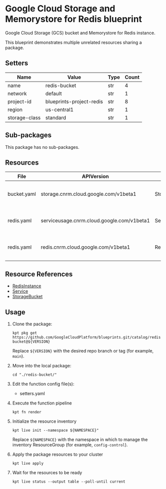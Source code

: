 <!-- BEGINNING OF PRE-COMMIT-BLUEPRINT DOCS HOOK:TITLE -->
# Google Cloud Storage and Memorystore for Redis blueprint



<!-- END OF PRE-COMMIT-BLUEPRINT DOCS HOOK:TITLE -->
<!-- BEGINNING OF PRE-COMMIT-BLUEPRINT DOCS HOOK:BODY -->
Google Cloud Storage (GCS) bucket and Memorystore for Redis instance.

This blueprint demonstrates multiple unrelated resources sharing a package.

## Setters

|     Name      |          Value           | Type | Count |
|---------------|--------------------------|------|-------|
| name          | redis-bucket             | str  |     4 |
| network       | default                  | str  |     1 |
| project-id    | blueprints-project-redis | str  |     8 |
| region        | us-central1              | str  |     1 |
| storage-class | standard                 | str  |     1 |

## Sub-packages

This package has no sub-packages.

## Resources

|    File     |                 APIVersion                 |     Kind      |              Name               |   Namespace    |
|-------------|--------------------------------------------|---------------|---------------------------------|----------------|
| bucket.yaml | storage.cnrm.cloud.google.com/v1beta1      | StorageBucket | blueprints-project-redis-bucket | config-control |
| redis.yaml  | serviceusage.cnrm.cloud.google.com/v1beta1 | Service       | blueprints-project-redis-bucket | config-control |
| redis.yaml  | redis.cnrm.cloud.google.com/v1beta1        | RedisInstance | blueprints-project-redis-bucket | config-control |

## Resource References

- [RedisInstance](https://cloud.google.com/config-connector/docs/reference/resource-docs/redis/redisinstance)
- [Service](https://cloud.google.com/config-connector/docs/reference/resource-docs/serviceusage/service)
- [StorageBucket](https://cloud.google.com/config-connector/docs/reference/resource-docs/storage/storagebucket)

## Usage

1.  Clone the package:
    ```shell
    kpt pkg get https://github.com/GoogleCloudPlatform/blueprints.git/catalog/redis-bucket@${VERSION}
    ```
    Replace `${VERSION}` with the desired repo branch or tag
    (for example, `main`).

1.  Move into the local package:
    ```shell
    cd "./redis-bucket/"
    ```

1.  Edit the function config file(s):
    - setters.yaml

1.  Execute the function pipeline
    ```shell
    kpt fn render
    ```

1.  Initialize the resource inventory
    ```shell
    kpt live init --namespace ${NAMESPACE}"
    ```
    Replace `${NAMESPACE}` with the namespace in which to manage
    the inventory ResourceGroup (for example, `config-control`).

1.  Apply the package resources to your cluster
    ```shell
    kpt live apply
    ```

1.  Wait for the resources to be ready
    ```shell
    kpt live status --output table --poll-until current
    ```

<!-- END OF PRE-COMMIT-BLUEPRINT DOCS HOOK:BODY -->
